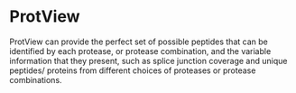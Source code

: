 # ProtView
ProtView can provide the perfect set of possible peptides that can be identified by each protease, or protease combination,
and the variable information that they present, such as splice junction coverage and unique peptides/ proteins from
different choices of proteases or protease combinations.
